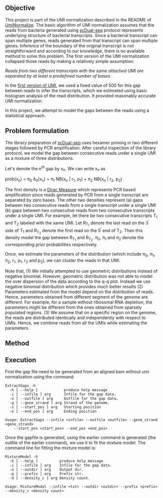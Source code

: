## Objective

This project is part of the UMI normalization described in the README of [UmiNormalize](https://github.com/nirmalya-broad/UMINormalize). The basic algorithm of UMI normalization assumes that the reads from bacteria generated using [scDual-seq](https://genomebiology.biomedcentral.com/articles/10.1186/s13059-017-1340-x) protocol represents underlying structure of bacterial transcripts. Since a bacterial transcript can span multiple genes, reads generated from that transcript can span multiple genes. Inference of the boundary of the original transcript is not straightforward and according to our knowledge, there is no available method to solve this problem. The first version of the UMI normalization collapsed those reads by making a relatively simple assumption:

<i>Reads from two different transcripts with the same attached UMI are separated by at least a predefined number of bases.</i>

In the [first version of UMI](https://www.nature.com/articles/s41598-019-55633-6), we used a fixed value of 500 for this gap between reads to infer the transcripts, which we estimated using basic histogram analysis of the read distribution. It provided reasonably accurate UMI normalization.

In this project, we attempt to model the gaps between the reads using a statistical approach. 

## Problem formulation

The library preparation of [scDual-seq](https://genomebiology.biomedcentral.com/articles/10.1186/s13059-017-1340-x) uses hexamer priming in two different stages followed by PCR amplification. After careful inspection of the library protocol, we model the gap between consecutive reads under a single UMI as a mixture of three distributions. 

Let's denote the n<sup>th</sup> gap by x<sub>n</sub>. We can write x<sub>n</sub> as

prob(x<sub>n</sub>) = &pi;<sub>0</sub> &delta;<sub>0</sub>(x<sub>n</sub>) + &pi;<sub>1</sub> NB(x<sub>n</sub> | r<sub>1</sub>, p<sub>1</sub>) + &pi;<sub>2</sub> NB(x<sub>n</sub> | r<sub>2</sub>, p<sub>2</sub>)

The first density is a [Dirac Measure](https://en.wikipedia.org/wiki/Dirac_measure) which represents PCR based amplification since reads generated by PCR from a single transcript are separated by zero bases. The other two densities represent (a) gaps between two consecutive reads from a single transcript under a single UMI (b) gaps between two consecutive reads from two consecutive transcripts under a single UMI. For example, let there be two consecutive transcripts T<sub>1</sub> and T<sub>2</sub> labeled with the same UMI. Let R<sub>T<sub>1</sub></sub> denote the last read on the 3<sup>&prime;</sup> side of T<sub>1</sub> and R<sub>T<sub>2</sub></sub> denote the first read on the 5<sup>&prime;</sup> end of T<sub>2</sub>. Then this density model the gap between R<sub>T<sub>1</sub></sub> and R<sub>T<sub>2</sub></sub>. &pi;<sub>0</sub>, &pi;<sub>1</sub> and &pi;<sub>2</sub> denote the corresponding prior probabilities respectively.

Once, we estimate the parameters of the distribution (which include &pi;<sub>0</sub>, &pi;<sub>1</sub>, &pi;<sub>2</sub>,  r<sub>1</sub>, p<sub>1</sub>,  r<sub>2</sub> and p<sub>2</sub>), we can cluster the reads in that UMI.

Note that, (1) We initially attempted to use geometric distributions instead of negative binomial. However, geometric distribution was not able to model the over dispersion of the data according to the q-q plot. Instead we use negative binomial distribution which provides much better results (2)  Parameters estimated from the model depend on the distribution of reads. Hence, parameters obtained from different segment of the genome are different. For example, for a sample without ribosomal RNA depletion, the parameters might be different from the ones obtained from sparsely populated regions. (3) We assume that on a specific region on the genome, the reads are distributed identically and independently with respect to UMIs. Hence, we combine reads from all the UMIs while estimating the parameters.

## Method

## Execution
First the gap file need to be generated from an aligned bam without umi normalization using the command:

    ExtractGaps -h
      -h [ --help ]            produce help message
      -i [ --infile ] arg      Infile for the gap data.
      -o [ --outfile ] arg     Outfile for the gap data.
      -g [ --gene_strand ] arg Strand of the genome.
      -s [ --start_pos ] arg   Starting position
      -e [ --end_pos ] arg     Ending position
    
    Usage: ExtractGaps --infile <infile> --outfile <outfile> --gene_strand <gene_strand>  
        --start_pos <start_pos> --end_pos <end_pos>

Once the gapfile is generated, using the earlier command is generated (the outfile of the earlier command), we use it to fit the mixture model. The command line  for fitting the mixture model is:

    MixtureModel -h
      -h [ --help ]          produce help message
      -i [ --infile ] arg    Infile for the gap data.
      -o [ --outdir ] arg    Output dir.
      -p [ --prefix ] arg    Prefix str.
      -d [ --density_c ] arg Density count.
    
    Usage: MixtureModel --infile <txt> --outdir <outdir> --prefix <prefix>  --density_c <density count>


